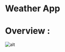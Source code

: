 # Weather App
# Overview :
![alt](https://res.cloudinary.com/chat-app-gmc/image/upload/s--64LxKlfV--/v1650600080/cqxnhwjvcnqiaso5my6c.jpg)
